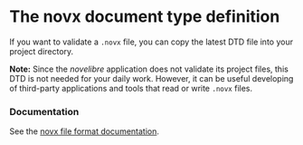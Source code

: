 # The novx document type definition

If you want to validate a `.novx` file, you can copy the latest DTD file
into your project directory.

**Note:** Since the *novelibre* application does not validate its project files, 
this DTD is not needed for your daily work. However, it can be useful developing
of third-party applications and tools that read or write `.novx` files.

### Documentation

See the [novx file format documentation](https://peter88213.github.io/novxlib-docs/the_novx_file_format.html).

